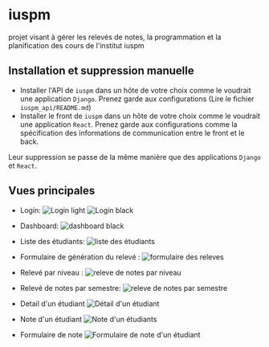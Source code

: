 # iuspm

projet visant à gérer les relevés de notes, la programmation et la planification des cours de l'institut iuspm

## Installation et suppression manuelle

- Installer l'API de `iuspm` dans un hôte de votre choix comme le voudrait une application `Django`.
Prenez garde aux configurations (Lire le fichier `iuspm_api/README.md`)
- Installer le front de `iuspm` dans un hôte de votre choix comme le voudrait une application `React`.
Prenez garde aux configurations comme la spécification des informations de communication entre le front et le back.

Leur suppression se passe de la même manière que des applications `Django` et `React`.

## Vues principales

- Login:
    ![Login light](images/login_l.png)
    ![Login black](images/login_b.png)

- Dashboard:
    ![dashboard black](images/dashboard.png)

- Liste des étudiants:
    ![liste des étudiants](images/students.png)

- Formulaire de génération du relevé :
    ![formulaire des releves](images/form_rn.png)

- Relevé par niveau :
    ![releve de notes par niveau](images/rn_niv.png)

- Relevé de notes par semestre:
    ![releve de notes par semestre](images/rn_semestre.png)

- Detail d'un étudiant
    ![Détail d'un étudiant](images/student_detail.png)

- Note d'un étudiant
    ![Note d'un étudiants](images/student_note.png)

- Formulaire de note
    ![Formulaire de note d'un étudiant](images/form_note.png)
